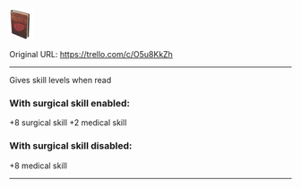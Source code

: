 ![Medical Misconduct.png\|200](./Medical%20Misconduct%20-%20Attachments/6718845db30472d958dd7e0b.png)

Original URL: https://trello.com/c/O5u8KkZh

---

Gives skill levels when read

### With surgical skill enabled:

+8 surgical skill
+2 medical skill

### With surgical skill disabled:

+8 medical skill

---

